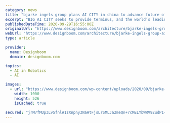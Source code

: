 ```yaml
---
category: news
title: "bjarke ingels group plans AI CITY in china to advance future of artificial intelligence"
excerpt: "BIG AI CITY seeks to provide terminus, and the world’s leading tech companies, with a place to advance the future of artificial intelligence and robotics, and build the foundations of a new sustainable development."
publishedDateTime: 2020-09-29T16:55:00Z
originalUrl: "https://www.designboom.com/architecture/bjarke-ingels-group-ai-city-china-artificial-intelligence-terminus-group-09-29-2020/?fbclid=IwAR2-9FqvXxBpPJhkVy6N3IZKa4uxGk4pb_zSe-19cABYa1UDxRzTazehYs0"
webUrl: "https://www.designboom.com/architecture/bjarke-ingels-group-ai-city-china-artificial-intelligence-terminus-group-09-29-2020/?fbclid=IwAR2-9FqvXxBpPJhkVy6N3IZKa4uxGk4pb_zSe-19cABYa1UDxRzTazehYs0"
type: article

provider:
  name: Designboom
  domain: designboom.com

topics:
  - AI in Robotics
  - AI

images:
  - url: "https://www.designboom.com/wp-content/uploads/2020/09/bjarke-ingels-group-BIG-AI-city-terminus-group-chongqing-china-designboom-Fb.jpg"
    width: 1000
    height: 526
    isCached: true

secured: "jrM7fMUp3LvSfnlA1zXnpny3NaHtFjsLrSMLJa2meQn+7cMELYbWRV92udP1+gillkTUCBBvs0XegTM7bDRIDHpPRBeQ+5gcVkNNXBm5GKZ8NS+TYuYJecWaKv4alAFfWYMxUGUoUJ1qMfn2Ibm3NghSrk2yXL7XQqTeklgPeyEAOIrzbyiVWt8GWEQB6j9b9eeUvNPzw6BBGSqY0g2LElOqwuTFoNotBY6qiqcC/fjQH/xuwQYM9hYvyiW7cTxe/Y4A+b3qX0hcm30bM08NMSHJ5HrAR0Lt1nDzFIXWRrMPH1wzsVsdZYEB1e/ZufNjEaq8dsihuocIIertosMtE/VwKJk+k0o3jrHT64twepQ=;P2rYEFjO/4fpKKXaQGjXkw=="
---
```


